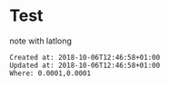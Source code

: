 # Test


note with latlong


    Created at: 2018-10-06T12:46:58+01:00
    Updated at: 2018-10-06T12:46:58+01:00
    Where: 0.0001,0.0001

